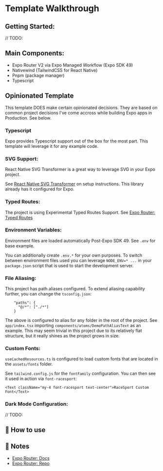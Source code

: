 # Template Walkthrough

## Getting Started:

// TODO:

## Main Components:

- Expo Router V2 via Expo Managed Workflow (Expo SDK 49)
- Nativewind (TailwindCSS for React Native)
- Pnpm (package manager)
- Typescript

## Opinionated Template

This template DOES make certain opinionated decisions. They are based on common project decisions I've come accross while building Expo apps in Production. See below.

### Typescript

Expo provides Typescript support out of the box for the most part. This template will leverage it for any example code.

### SVG Support:

React Native SVG Transformer is a great way to leverage SVG in your Expo project.

See [React Native SVG Transformer](https://github.com/kristerkari/react-native-svg-transformer) on setup instructions. This library already has it configured for Expo.

### Typed Routes:

The project is using Experimental Typed Routes Support. See [Expo Router: Typed Routes](https://docs.expo.dev/router/reference/typed-routes/)

### Environment Variables:

Environment files are loaded automatically Post-Expo SDK 49. See `.env` for base example.

You can additionally create `.env.*` for your own purposes. To switch between environment files used you can leverage `NODE_ENV=* ...` in your `package.json` script that is used to start the development server.

### File Aliasing:

This project has path aliases configured. To extend aliasing capability further, you can change the `tsconfig.json`:

```
    "paths": {
      "@/*": ["./*"]
    }
```

The above is configured to alias for any folder in the root of the project. See `app/index.tsx` importing `components/atoms/DemoPathAliasText` as an example. This may seem trivial in this project due to its relatively flat structure, but it really shines as the project grows in size.

### Custom Fonts:

`useCachedResources.ts` is configured to load custom fonts that are located in the `assets/fonts` folder.

See `tailwind.config.js` for the `fontFamily` configuration. You can then see it used in action via `font-racesport`:

```
<Text className="my-4 font-racesport text-center">RaceSport Custom Font</Text>
```

### Dark Mode Configuration:

// TODO:

## 🚀 How to use

## 📝 Notes

- [Expo Router: Docs](https://expo.github.io/router)
- [Expo Router: Repo](https://github.com/expo/router)
